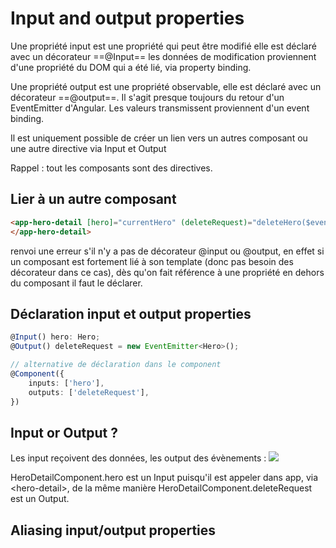# Input and output properties
Une propriété input est une propriété qui peut être modifié elle est déclaré avec un décorateur ==@Input== les données de modification proviennent d'une propriété du DOM qui a été lié, via property binding.

Une propriété output est une propriété observable, elle est déclaré avec un décorateur ==@output==. Il s'agit presque toujours du retour d'un EventEmitter d'Angular. Les valeurs transmissent proviennent d'un event binding.

Il est uniquement possible de créer un lien vers un autres composant ou une autre directive via Input et Output

Rappel : tout les composants sont des directives.

## Lier à un autre composant
```html
<app-hero-detail [hero]="currentHero" (deleteRequest)="deleteHero($event)">
</app-hero-detail>
```
 renvoi une erreur s'il n'y a pas de décorateur @input ou @output, en effet si un composant est fortement lié à son template (donc pas besoin des décorateur dans ce cas), dès qu'on fait référence à une propriété en dehors du composant il faut le déclarer.

## Déclaration input et output properties

```ts
@Input() hero: Hero;
@Output() deleteRequest = new EventEmitter<Hero>();

// alternative de déclaration dans le component
@Component({
    inputs: ['hero'],
    outputs: ['deleteRequest'],
})
```

## Input or Output ?
Les input reçoivent des données, les output des évènements :
![](https://angular.io/generated/images/guide/template-syntax/input-output.png)

HeroDetailComponent.hero est un Input puisqu'il est appeler dans app, via <hero-detail\>, de la même manière HeroDetailComponent.deleteRequest est un Output.

## Aliasing input/output properties
<!--stackedit_data:
eyJoaXN0b3J5IjpbLTEyMjQwMDIwNSwtNDM4ODM3MjE2LC0yMD
g4NzQ2NjEyXX0=
-->